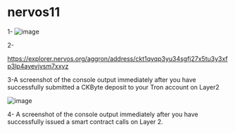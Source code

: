 # nervos11
1-
![image](https://user-images.githubusercontent.com/89750355/131336621-dff56a84-4154-40d1-8ce8-5ecc3630481d.png)

2-

https://explorer.nervos.org/aggron/address/ckt1qyqp3yu34sgfj27x5tu3y3xfp3lp4ayevjvsm7xxyz

3-A screenshot of the console output immediately after you have successfully submitted a CKByte deposit to your Tron account on Layer2

![image](https://user-images.githubusercontent.com/89750355/131340289-406ccb79-3615-4f36-a876-c08c4e972ed2.png)

4- A screenshot of the console output immediately after you have successfully issued a smart contract calls on Layer 2.

